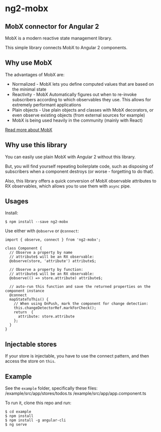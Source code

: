 # ng2-mobx

## MobX connector for Angular 2
MobX is a modern reactive state management library.

This simple library connects MobX to Angular 2 components.

## Why use MobX
The advantages of MobX are:
* Normalized - MobX lets you define computed values that are based on the minimal state
* Reactivity - MobX Automatically figures out when to re-invoke subscribers according to which observables they use. This allows for extremely performant applications
* Plain objects - Use plain objects and classes with MobX decorators, or even observe existing objects (from external sources for example)
* MobX is being used heavily in the community (mainly with React)

<a href="http://mobxjs.github.io/mobx" target="_blank">Read more about MobX</a>

## Why use this library
You can easily use plain MobX with Angular 2 without this library.

But, you will find yourself repeating boilerplate code, such as disposing of subscribers when a component destroys (or worse - forgetting to do that).

Also, this library offers a quick conversion of MobX observable attributes to RX observables, which allows you to use them with `async` pipe.

## Usages

Install:
```
$ npm install --save ng2-mobx
```

Use either with `@observe` or `@connect`:

```
import { observe, connect } from 'ng2-mobx';

class Component {
  // Observe a property by name
  // attribute$ will be an RX observable:
  @observe(store, 'attribute') attribute$;

  // Observe a property by function:
  // attribute$ will be an RX observable:
  @observe(() => store.attribute) attribute$;

  // auto-run this function and save the returned properties on the component instance
  @connect
  mapStateToThis() {
    // When using OnPush, mark the component for change detection:
    this.changeDetectorRef.markForCheck();
    return  {
      attribute: store.attribute
    };
  }
}
```
## Injectable stores
If your store is injectable, you have to use the connect pattern, and then access the store on `this`.

## Example
See the `example` folder, specifically these files:
/example/src/app/stores/todos.ts
/example/src/app/app.component.ts

To run it, clone this repo and run:
```
$ cd example
$ npm install
$ npm install -g angular-cli
$ ng serve
```
